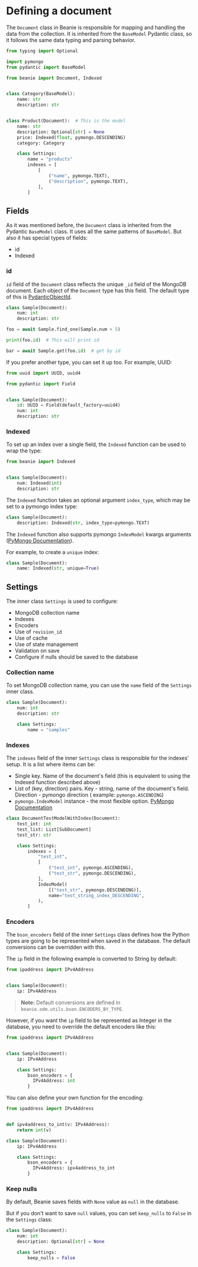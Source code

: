 # Defining a document

The `Document` class in Beanie is responsible for mapping and handling the data
from the collection. It is inherited from the `BaseModel` Pydantic class, so it
follows the same data typing and parsing behavior.

```python
from typing import Optional

import pymongo
from pydantic import BaseModel

from beanie import Document, Indexed


class Category(BaseModel):
    name: str
    description: str


class Product(Document):  # This is the model
    name: str
    description: Optional[str] = None
    price: Indexed(float, pymongo.DESCENDING)
    category: Category

    class Settings:
        name = "products"
        indexes = [
            [
                ("name", pymongo.TEXT),
                ("description", pymongo.TEXT),
            ],
        ]

```

## Fields

As it was mentioned before, the `Document` class is inherited from the Pydantic `BaseModel` class. 
It uses all the same patterns of `BaseModel`. But also it has special types of fields:

- id
- Indexed

### id

`id` field of the `Document` class reflects the unique `_id` field of the MongoDB document. 
Each object of the `Document` type has this field. 
The default type of this is [PydanticObjectId](../api-documentation/fields.md/#pydanticobjectid).

```python
class Sample(Document):
    num: int
    description: str

foo = await Sample.find_one(Sample.num > 5)

print(foo.id)  # This will print id

bar = await Sample.get(foo.id)  # get by id
```

If you prefer another type, you can set it up too. For example, UUID:

```python
from uuid import UUID, uuid4

from pydantic import Field


class Sample(Document):
    id: UUID = Field(default_factory=uuid4)
    num: int
    description: str
```

### Indexed

To set up an index over a single field, the `Indexed` function can be used to wrap the type:

```python
from beanie import Indexed


class Sample(Document):
    num: Indexed(int)
    description: str
```

The `Indexed` function takes an optional argument `index_type`, which may be set to a pymongo index type:

```python
class Sample(Document):
    description: Indexed(str, index_type=pymongo.TEXT)
```

The `Indexed` function also supports pymongo `IndexModel` kwargs arguments ([PyMongo Documentation](https://pymongo.readthedocs.io/en/stable/api/pymongo/operations.html#pymongo.operations.IndexModel)). 
 
For example, to create a `unique` index:

```python
class Sample(Document):
    name: Indexed(str, unique=True)
```

## Settings

The inner class `Settings` is used to configure:

- MongoDB collection name
- Indexes
- Encoders
- Use of `revision_id`
- Use of cache
- Use of state management
- Validation on save
- Configure if nulls should be saved to the database

### Collection name

To set MongoDB collection name, you can use the `name` field of the `Settings` inner class.

```python
class Sample(Document):
    num: int
    description: str

    class Settings:
        name = "samples"
```

### Indexes

The `indexes` field of the inner `Settings` class is responsible for the indexes' setup. 
It is a list where items can be:

- Single key. Name of the document's field (this is equivalent to using the Indexed function described above)
- List of (key, direction) pairs. Key - string, name of the document's field. Direction - pymongo direction (
  example: `pymongo.ASCENDING`)
- `pymongo.IndexModel` instance - the most flexible
  option. [PyMongo Documentation](https://pymongo.readthedocs.io/en/stable/api/pymongo/operations.html#pymongo.operations.IndexModel)

```python
class DocumentTestModelWithIndex(Document):
    test_int: int
    test_list: List[SubDocument]
    test_str: str

    class Settings:
        indexes = [
            "test_int",
            [
                ("test_int", pymongo.ASCENDING),
                ("test_str", pymongo.DESCENDING),
            ],
            IndexModel(
                [("test_str", pymongo.DESCENDING)],
                name="test_string_index_DESCENDING",
            ),
        ]
```

### Encoders

The `bson_encoders` field of the inner `Settings` class defines how the Python types are going to be represented 
when saved in the database. The default conversions can be overridden with this.

The `ip` field in the following example is converted to String by default:

```python
from ipaddress import IPv4Address


class Sample(Document):
    ip: IPv4Address
```
> **Note:** Default conversions are defined in `beanie.odm.utils.bson.ENCODERS_BY_TYPE`.

However, if you want the `ip` field to be represented as Integer in the database, 
you need to override the default encoders like this:

```python
from ipaddress import IPv4Address


class Sample(Document):
    ip: IPv4Address

    class Settings:
        bson_encoders = {
          IPv4Address: int
        }
```

You can also define your own function for the encoding:

```python
from ipaddress import IPv4Address


def ipv4address_to_int(v: IPv4Address):
    return int(v)

class Sample(Document):
    ip: IPv4Address

    class Settings:
        bson_encoders = {
          IPv4Address: ipv4address_to_int
        }
```

### Keep nulls

By default, Beanie saves fields with `None` value as `null` in the database.

But if you don't want to save `null` values, you can set `keep_nulls` to `False` in the `Settings` class:

```python
class Sample(Document):
    num: int
    description: Optional[str] = None

    class Settings:
        keep_nulls = False
```


